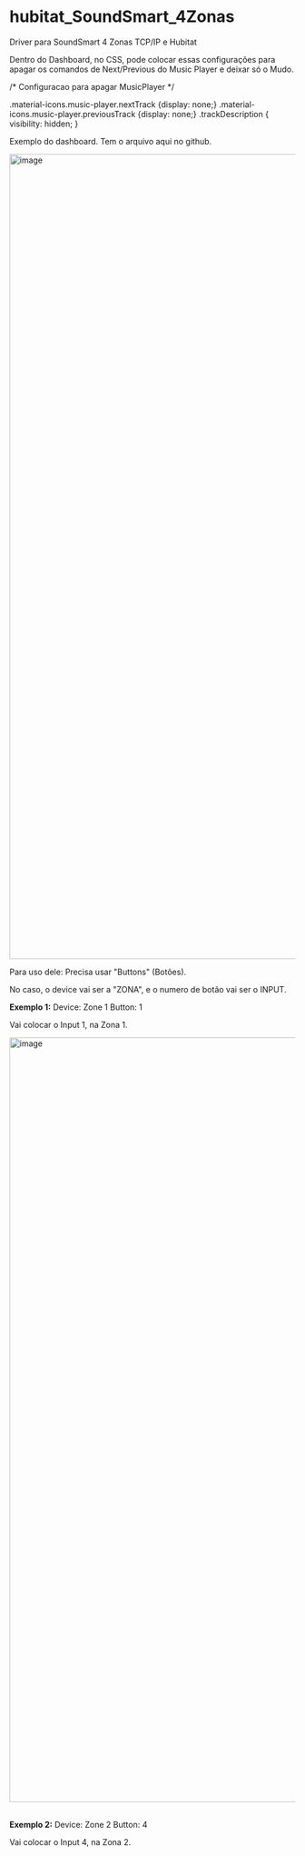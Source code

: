 # hubitat_SoundSmart_4Zonas
Driver para SoundSmart 4 Zonas TCP/IP e Hubitat




Dentro do Dashboard, no CSS, pode colocar essas configurações para apagar os comandos de Next/Previous do Music Player e deixar só o Mudo.

/* Configuracao para apagar MusicPlayer */ 

.material-icons.music-player.nextTrack 
{display: none;} 
.material-icons.music-player.previousTrack 
{display: none;} 
.trackDescription { visibility: hidden; } 


Exemplo do dashboard. Tem o arquivo aqui no github. 

<img width="1417" alt="image" src="https://github.com/user-attachments/assets/4f4c8efe-4744-4656-b205-b53baad0b421" />

Para uso dele: 
Precisa usar "Buttons" (Botões). 

No caso, o device vai ser a "ZONA", e o numero de botão vai ser o INPUT. 

**Exemplo 1:**
Device: Zone 1
Button: 1 

Vai colocar o Input 1, na Zona 1. 

<img width="1346" alt="image" src="https://github.com/user-attachments/assets/9d5331a9-2013-4d18-bced-96a8590a6797" />
<br>
<br>


**Exemplo 2:**
Device: Zone 2
Button: 4 

Vai colocar o Input 4, na Zona 2.


